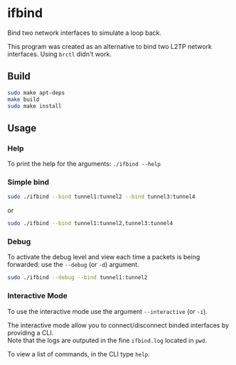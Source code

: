# ifbind
Bind two network interfaces to simulate a loop back.

This program was created as an alternative to bind two L2TP network interfaces. Using `brctl` didn't work.

## Build
```bash
sudo make apt-deps
make build
sudo make install
```
## Usage

### Help
To print the help for the arguments: `./ifbind --help`

### Simple bind
```bash
sudo ./ifbind --bind tunnel1:tunnel2 --bind tunnel3:tunnel4
```
or
```bash
sudo ./ifbind --bind tunnel1:tunnel2,tunnel3:tunnel4
```

### Debug
To activate the debug level and view each time a packets is being forwarded:
use the `--debug` (or `-d`) argument.

```bash
sudo ./ifbind --debug --bind tunnel1:tunnel2
```

### Interactive Mode
To use the interactive mode use the argument `--interactive` (or `-i`).

The interactive mode allow you to connect/disconnect binded interfaces by providing a CLI.  
Note that the logs are outputed in the fine `ifbind.log` located in `pwd`.

To view a list of commands, in the CLI type `help`.
